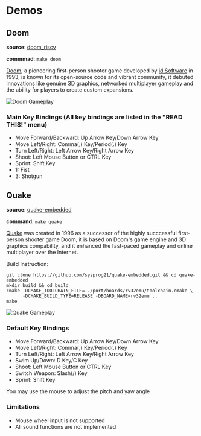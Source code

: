 # Demos

## Doom
**source**: [doom_riscv](https://github.com/sysprog21/doom_riscv)

**commmad**: `make doom`

[Doom](https://en.wikipedia.org/wiki/Doom_(franchise)), a pioneering first-person shooter game developed by [id Software](https://en.wikipedia.org/wiki/Id_Software) in 1993, is known for its open-source code and vibrant community, it debuted innovations like genuine 3D graphics, networked multiplayer gameplay and the ability for players to create custom expansions. 

![Doom Gameplay](https://imgur.com/bLc5LG8.gif)

### Main Key Bindings (All key bindings are listed in the "READ THIS!" menu)
* Move Forward/Backward: Up Arrow Key/Down Arrow Key
* Move Left/Right: Comma(,) Key/Period(.) Key
* Turn Left/Right: Left Arrow Key/Right Arrow Key
* Shoot: Left Mouse Button or CTRL Key
* Sprint: Shift Key
* 1: Fist
* 3: Shotgun

## Quake
**source**: [quake-embedded](https://github.com/sysprog21/quake-embedded/)

**command**: `make quake`

[Quake](https://en.wikipedia.org/wiki/Quake_(series)) was created in 1996 as a successor of the highly succcessful first-person shooter game Doom, it is based on Doom's game engine and 3D graphics compability, and it enhanced the fast-paced gameplay and online multiplayer over the Internet. 

Build Instruction:
```shell
git clone https://github.com/sysprog21/quake-embedded.git && cd quake-embedded
mkdir build && cd build
cmake -DCMAKE_TOOLCHAIN_FILE=../port/boards/rv32emu/toolchain.cmake \
      -DCMAKE_BUILD_TYPE=RELEASE -DBOARD_NAME=rv32emu ..
make
```

![Quake Gameplay](https://imgur.com/gXKb7D0.gif)

### Default Key Bindings
* Move Forward/Backward: Up Arrow Key/Down Arrow Key
* Move Left/Right: Comma(,) Key/Period(.) Key
* Turn Left/Right: Left Arrow Key/Right Arrow Key
* Swim Up/Down: D Key/C Key
* Shoot: Left Mouse Button or CTRL Key
* Switch Weapon: Slash(/) Key
* Sprint: Shift Key

You may use the mouse to adjust the pitch and yaw angle

### Limitations
* Mouse wheel input is not supported
* All sound functions are not implemented
